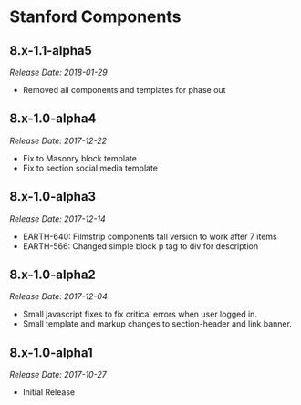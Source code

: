 # Stanford Components

8.x-1.1-alpha5
-------------------------------------------------------------------------------
_Release Date: 2018-01-29_

- Removed all components and templates for phase out

8.x-1.0-alpha4
-------------------------------------------------------------------------------
_Release Date: 2017-12-22_

- Fix to Masonry block template
- Fix to section social media template

8.x-1.0-alpha3
-------------------------------------------------------------------------------
_Release Date: 2017-12-14_

- EARTH-640: Filmstrip components tall version to work after 7 items
- EARTH-566: Changed simple block p tag to div for description

8.x-1.0-alpha2
-------------------------------------------------------------------------------
_Release Date: 2017-12-04_

- Small javascript fixes to fix critical errors when user logged in.
- Small template and markup changes to section-header and link banner.

8.x-1.0-alpha1
------------------------------------------------------------------------------
_Release Date: 2017-10-27_

- Initial Release
